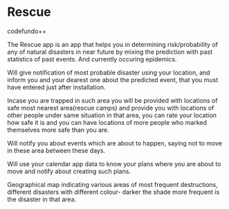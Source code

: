 # Rescue
codefundo++

The Rescue app is an app that helps you in determining risk/probability of any of natural disasters in near future by mixing the prediction with past statistics of past events. And currently occuring epidemics.

Will give notification of most probable disaster using your location, and inform you and your dearest one about the predicted event, that you must have entered just after installation.

Incase you are trapped in such area you will be provided with locations of safe most nearest area(rescue camps) and provide you with locations of other people under same situation in that area, you can rate your location how safe it is and you can have locations of more people who marked themselves more safe than you are.

Will notify you about events which are about to happen, saying not to move in these area between these days.

Will use your calendar app data to know your plans where you are about to move and notify about creating such plans.

Geographical map indicating various areas of most frequent destructions, different disasters with different colour- darker the shade more frequent is the disaster in that area.

